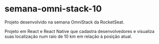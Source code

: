 # semana-omni-stack-10
Projeto desenvolvido na semana OmniStack da RocketSeat.

Projeto em React e React Native que cadastra desenvolvedores e visualiza suas localização num raio de 10 km em relação à posição atual.
